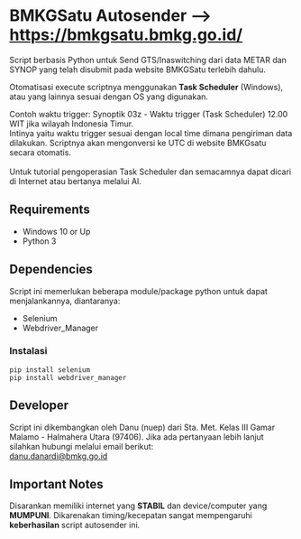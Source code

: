 # BMKGSatu Autosender --> https://bmkgsatu.bmkg.go.id/ 
Script berbasis Python untuk Send GTS/Inaswitching dari data METAR dan SYNOP yang telah disubmit pada website BMKGSatu terlebih dahulu.

Otomatisasi execute scriptnya menggunakan **Task Scheduler** (Windows), atau yang lainnya sesuai dengan OS yang digunakan.

Contoh waktu trigger: 
Synoptik 03z - Waktu trigger (Task Scheduler) 12.00 WIT jika wilayah Indonesia Timur.\
Intinya yaitu waktu trigger sesuai dengan local time dimana pengiriman data dilakukan. Scriptnya akan mengonversi ke UTC di website BMKGsatu secara otomatis.\
\
Untuk tutorial pengoperasian Task Scheduler dan semacamnya dapat dicari di Internet atau bertanya melalui AI.

## Requirements
- Windows 10 or Up
- Python 3

## Dependencies
Script ini memerlukan beberapa module/package python untuk dapat menjalankannya, diantaranya:
- Selenium
- Webdriver_Manager

### Instalasi
`pip install selenium`\
`pip install webdriver_manager`

## Developer
Script ini dikembangkan oleh Danu (nuep) dari Sta. Met. Kelas III Gamar Malamo - Halmahera Utara (97406). Jika ada pertanyaan lebih lanjut silahkan hubungi melalui email berikut:\
[danu.danardi@bmkg.go.id](mailto:danu.danardi@bmkg.go.id)

## Important Notes
Disarankan memiliki internet yang **STABIL** dan device/computer yang **MUMPUNI**. Dikarenakan timing/kecepatan sangat mempengaruhi **keberhasilan** script autosender ini.
